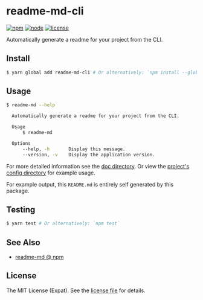 readme-md-cli
=============
[![npm](https://img.shields.io/npm/v/readme-md-cli.svg?style=flat-square)](https://www.npmjs.com/package/readme-md-cli)
[![node](https://img.shields.io/node/v/readme-md-cli.svg?style=flat-square)](https://nodejs.org/)
[![license](https://img.shields.io/github/license/jbenner-radham/node-readme-md-cli.svg?style=flat-square)](LICENSE)

Automatically generate a readme for your project from the CLI.

Install
-------
```sh
$ yarn global add readme-md-cli # Or alternatively: `npm install --global readme-md-cli`
```

Usage
-----
```sh
$ readme-md --help

  Automatically generate a readme for your project from the CLI.

  Usage
      $ readme-md

  Options
      --help, -h       Display this message.
      --version, -v    Display the application version.
```

For more detailed information see the [doc directory](doc/). Or view the
[project's config directory](.config/readme-md/) for example usage.

For example output, this `README.md` is entirely self generated by this package.

Testing
-------
```sh
$ yarn test # Or alternatively: `npm test`
```

See Also
--------
- [readme-md @ npm](https://www.npmjs.com/package/readme-md)

License
-------
The MIT License (Expat). See the [license file](LICENSE) for details.

